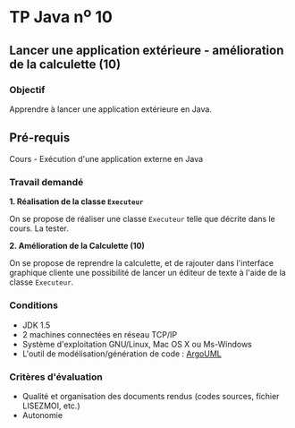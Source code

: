 # TP Java n<sup>o</sup> 10

## Lancer une application extérieure - amélioration de la calculette (10)

### Objectif
Apprendre à lancer une application extérieure en Java.

## Pré-requis
Cours - Exécution d'une application externe en Java

### Travail demandé

**1\. Réalisation de la classe `Executeur`**

On se propose de réaliser une classe `Executeur` telle que décrite dans le cours. La tester.

**2\. Amélioration de la Calculette (10)**

On se propose de reprendre la calculette, et de rajouter dans l'interface graphique cliente une possibilité de lancer un éditeur de texte à l'aide de la classe `Executeur`.

### Conditions
*   JDK 1.5
*   2 machines connectées en réseau TCP/IP
*   Système d'exploitation GNU/Linux, Mac OS X ou Ms-Windows
*   L'outil de modélisation/génération de code : [ArgoUML](http://argouml-fr.tigris.org/)

### Critères d'évaluation
*   Qualité et organisation des documents rendus (codes sources, fichier LISEZMOI, etc.)
*   Autonomie
